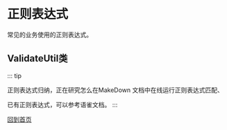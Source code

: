 # 正则表达式

常见的业务使用的正则表达式。

## ValidateUtil类

::: tip

正则表达式归纳，正在研究怎么在MakeDown 文档中在线运行正则表达式匹配、

已有正则表达式，可以参考语雀文档。
:::



<a href="/" target="_self">回到首页</a>